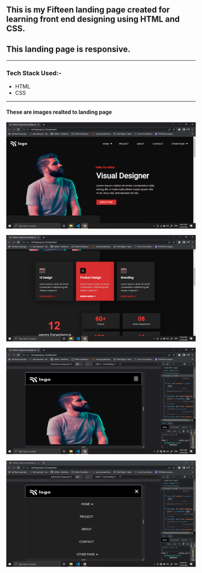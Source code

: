 
## This is my Fifteen landing page created for learning front end designing using HTML and CSS.

##  This landing page is responsive. 

---

### Tech Stack Used:-
- HTML
- CSS

---
#### These are images realted to landing page

![Image](website_screenshot/Screenshot%20(426).png)

![Image](website_screenshot/Screenshot%20(427).png)

![Image](website_screenshot/Screenshot%20(433).png)

![Image](website_screenshot/Screenshot%20(431).png)
